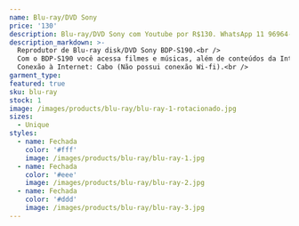 ```yaml
---
name: Blu-ray/DVD Sony
price: '130'
description: Blu-ray/DVD Sony com Youtube por R$130. WhatsApp 11 96964-1752
description_markdown: >-
  Reprodutor de Blu-ray disk/DVD Sony BDP-S190.<br />
  Com o BDP-S190 você acessa filmes e músicas, além de conteúdos da Internet e de parceiros Sony (como Netflix, Sony Brasil, Netmovies, Terra TV, Youtube, Band, SBT, Esporte Interativo, e muitos outros). Basta conectar seu aparelho à Internet e transformar sua TV em uma central de entretenimento.<br />
  Conexão à Internet: Cabo (Não possui conexão Wi-fi).<br />
garment_type:
featured: true
sku: blu-ray
stock: 1
image: /images/products/blu-ray/blu-ray-1-rotacionado.jpg
sizes:
  - Unique
styles:
  - name: Fechada
    color: '#fff'
    image: /images/products/blu-ray/blu-ray-1.jpg
  - name: Fechada
    color: '#eee'
    image: /images/products/blu-ray/blu-ray-2.jpg
  - name: Fechada
    color: '#ddd'
    image: /images/products/blu-ray/blu-ray-3.jpg
---
```

